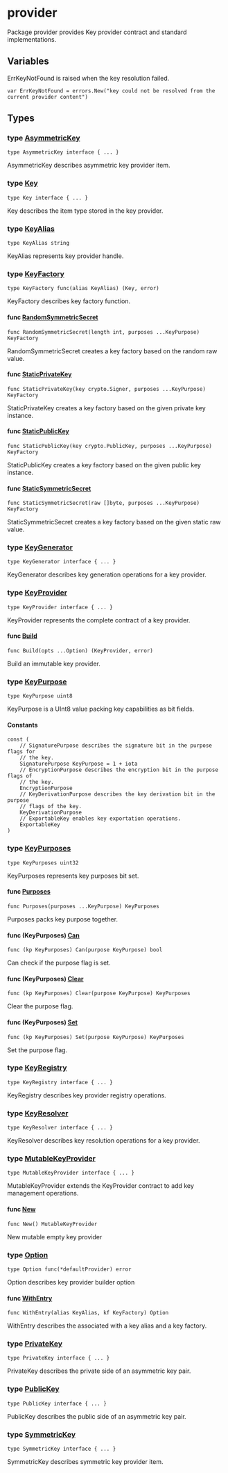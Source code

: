# provider

Package provider provides Key provider contract and standard implementations.

## Variables

ErrKeyNotFound is raised when the key resolution failed.

```golang
var ErrKeyNotFound = errors.New("key could not be resolved from the current provider content")
```

## Types

### type [AsymmetricKey](api.go#L105)

`type AsymmetricKey interface { ... }`

AsymmetricKey describes asymmetric key provider item.

### type [Key](api.go#L95)

`type Key interface { ... }`

Key describes the item type stored in the key provider.

### type [KeyAlias](api.go#L25)

`type KeyAlias string`

KeyAlias represents key provider handle.

### type [KeyFactory](api.go#L92)

`type KeyFactory func(alias KeyAlias) (Key, error)`

KeyFactory describes key factory function.

#### func [RandomSymmetricSecret](key_factory.go#L42)

`func RandomSymmetricSecret(length int, purposes ...KeyPurpose) KeyFactory`

RandomSymmetricSecret creates a key factory based on the random raw value.

#### func [StaticPrivateKey](key_factory.go#L107)

`func StaticPrivateKey(key crypto.Signer, purposes ...KeyPurpose) KeyFactory`

StaticPrivateKey creates a key factory based on the given private key instance.

#### func [StaticPublicKey](key_factory.go#L72)

`func StaticPublicKey(key crypto.PublicKey, purposes ...KeyPurpose) KeyFactory`

StaticPublicKey creates a key factory based on the given public key instance.

#### func [StaticSymmetricSecret](key_factory.go#L15)

`func StaticSymmetricSecret(raw []byte, purposes ...KeyPurpose) KeyFactory`

StaticSymmetricSecret creates a key factory based on the given static raw value.

### type [KeyGenerator](api.go#L179)

`type KeyGenerator interface { ... }`

KeyGenerator describes key generation operations for a key provider.

### type [KeyProvider](api.go#L196)

`type KeyProvider interface { ... }`

KeyProvider represents the complete contract of a key provider.

#### func [Build](provider.go#L33)

`func Build(opts ...Option) (KeyProvider, error)`

Build an immutable key provider.

### type [KeyPurpose](api.go#L38)

`type KeyPurpose uint8`

KeyPurpose is a UInt8 value packing key capabilities as bit fields.

#### Constants

```golang
const (
    // SignaturePurpose describes the signature bit in the purpose flags for
    // the key.
    SignaturePurpose KeyPurpose = 1 + iota
    // EncryptionPurpose describes the encryption bit in the purpose flags of
    // the key.
    EncryptionPurpose
    // KeyDerivationPurpose describes the key derivation bit in the purpose
    // flags of the key.
    KeyDerivationPurpose
    // ExportableKey enables key exportation operations.
    ExportableKey
)
```

### type [KeyPurposes](api.go#L59)

`type KeyPurposes uint32`

KeyPurposes represents key purposes bit set.

#### func [Purposes](api.go#L83)

`func Purposes(purposes ...KeyPurpose) KeyPurposes`

Purposes packs key purpose together.

#### func (KeyPurposes) [Can](api.go#L62)

`func (kp KeyPurposes) Can(purpose KeyPurpose) bool`

Can check if the purpose flag is set.

#### func (KeyPurposes) [Clear](api.go#L75)

`func (kp KeyPurposes) Clear(purpose KeyPurpose) KeyPurposes`

Clear the purpose flag.

#### func (KeyPurposes) [Set](api.go#L67)

`func (kp KeyPurposes) Set(purpose KeyPurpose) KeyPurposes`

Set the purpose flag.

### type [KeyRegistry](api.go#L188)

`type KeyRegistry interface { ... }`

KeyRegistry describes key provider registry operations.

### type [KeyResolver](api.go#L169)

`type KeyResolver interface { ... }`

KeyResolver describes key resolution operations for a key provider.

### type [MutableKeyProvider](api.go#L202)

`type MutableKeyProvider interface { ... }`

MutableKeyProvider extends the KeyProvider contract to add key management operations.

#### func [New](provider.go#L28)

`func New() MutableKeyProvider`

New mutable empty key provider

### type [Option](options.go#L6)

`type Option func(*defaultProvider) error`

Option describes key provider builder option

#### func [WithEntry](options.go#L9)

`func WithEntry(alias KeyAlias, kf KeyFactory) Option`

WithEntry describes the associated with a key alias and a key factory.

### type [PrivateKey](api.go#L127)

`type PrivateKey interface { ... }`

PrivateKey describes the private side of an asymmetric key pair.

### type [PublicKey](api.go#L113)

`type PublicKey interface { ... }`

PublicKey describes the public side of an asymmetric key pair.

### type [SymmetricKey](api.go#L138)

`type SymmetricKey interface { ... }`

SymmetricKey describes symmetric key provider item.

